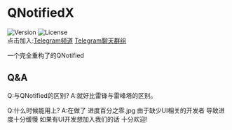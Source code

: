 # QNotifiedX
![Version](https://img.shields.io/github/stars/KitsunePie/QNotifiedX)
![License](https://img.shields.io/github/license/KitsunePie/QNotifiedX)   
点击加入:[Telegram频道](https://t.me/QNotifiedX)   [Telegram聊天群组](https://t.me/QNotifiedXChat)

一个完全重构了的QNotified

## Q&A
Q:与QNotified的区别?
A:就好比雷锋与雷峰塔的区别。

Q:什么时候能用上?
A:在做了 进度百分之零.jpg 由于缺少UI相关的开发者 导致进度十分缓慢 如果有UI开发想加入我们的话 十分欢迎!
